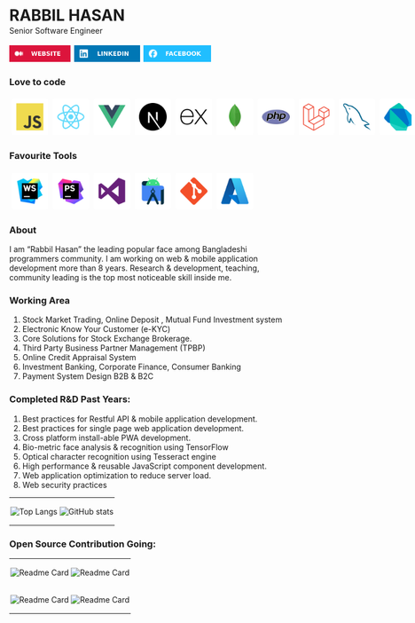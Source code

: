 

<div>
<h1 style="margin-bottom: 2px">RABBIL HASAN</h1>
Senior Software Engineer <br>
</div>

<div style="display: flex; align-items: center; margin-top: 18px">
  <a target="_blank" href="https://rabbil.com/"> <img src="assets/WEBSITE.svg" alt="Envelope Icon" style="height: 30px; width: auto; margin-right: 6px;"></a>
  <a target="_blank" href="https://www.linkedin.com/in/rabbilhasan/"> <img src="assets/LINKEDIN.svg" alt="Envelope Icon" style="height: 30px; width: auto; margin-right: 6px;"></a>
  <a target="_blank" href="https://www.linkedin.com/in/rabbilhasan/"><img src="assets/FACEBOOK.svg" alt="Envelope Icon" style="height: 30px; width: auto; margin-right: 6px;"></a>
</div>


### Love to code

<div style="display: flex; align-items: center; margin-top: 12px">
  <img alt="" class="card-icon" src="assets/tech/JavaScript.svg"  >
  <img alt="" style="background:#ffffff; margin: 4px; padding:8px; width:50px ; height:50px ; border-radius:4px;"  class="card-icon"  src="assets/tech/React.svg"   >
  <img alt="" style="background:#ffffff; margin: 4px; padding:8px; width:50px ; height:50px ; border-radius:4px;"  class="card-icon" src="assets/tech/Vue.js.svg"   >
  <img alt="" style="background:#ffffff; margin: 4px; padding:8px; width:50px ; height:50px ; border-radius:4px;"  class="card-icon" src="assets/tech/Next.js.svg"   >
  <img alt=""  style="background:#ffffff; margin: 4px; padding:8px; width:50px ; height:50px ; border-radius:4px;"  class="card-icon" src="assets/tech/Express.svg"   >
  <img alt="" style="background:#ffffff; margin: 4px; padding:8px; width:50px ; height:50px ; border-radius:4px;"  class="card-icon" src="assets/tech/MongoDB.svg"   >
  <img alt="" style="background:#ffffff; margin: 4px; padding:8px; width:50px ; height:50px ; border-radius:4px;"  class="card-icon" src="assets/tech/PHP.svg"   >
  <img alt="" style="background:#ffffff; margin: 4px; padding:8px; width:50px ; height:50px ; border-radius:4px;"  class="card-icon" src="assets/tech/Laravel.svg"   >
  <img alt="" style="background:#ffffff; margin: 4px; padding:8px; width:50px ; height:50px ; border-radius:4px;"  class="card-icon" src="assets/tech/MySQL.svg"   >
  <img alt="" style="background:#ffffff; margin: 4px; padding:8px; width:50px ; height:50px ; border-radius:4px;"  class="card-icon"  src="assets/tech/Dart.svg"   >
  <img alt="" style="background:#ffffff; margin: 4px; padding:8px; width:50px ; height:50px ; border-radius:4px;"  class="card-icon" src="assets/tech/Flutter.svg"   >
  <img alt="" style="background:#ffffff; margin: 4px; padding:8px; width:50px ; height:50px ; border-radius:4px;"  class="card-icon" src="assets/tech/NET.svg"   >
  <img alt="" style="background:#ffffff; margin: 4px; padding:8px; width:50px ; height:50px ; border-radius:4px;"  class="card-icon" src="assets/tech/MicrosoftSQLServer.svg"   >
  <img alt="" style="background:#ffffff; margin: 4px; padding:8px; width:50px ; height:50px ; border-radius:4px;"  class="card-icon" src="assets/tech/PostgresSQL.svg"   >
</div>

### Favourite Tools

<div style="display: flex; align-items: center; margin-top: 12px">
<img style="background:#ffffff; margin: 4px; padding:8px; width:50px ; height:50px ; border-radius:4px;"  src="assets/tech/WebStorm.svg" alt="Envelope Icon"   >
<img style="background:#ffffff; margin: 4px; padding:8px; width:50px ; height:50px ; border-radius:4px;"  src="assets/tech/PhpStorm.svg" alt="Envelope Icon"   >
<img style="background:#ffffff; margin: 4px; padding:8px; width:50px ; height:50px ; border-radius:4px;"  src="assets/tech/VisualStudio.svg" alt="Envelope Icon"   >
<img style="background:#ffffff; margin: 4px; padding:8px; width:50px ; height:50px ; border-radius:4px;"  src="assets/tech/AndroidStudio.svg" alt="Envelope Icon"   >
<img style="background:#ffffff; margin: 4px; padding:8px; width:50px ; height:50px ; border-radius:4px;"  src="assets/tech/Git.svg" alt="Envelope Icon"   >
<img style="background:#ffffff; margin: 4px; padding:8px; width:50px ; height:50px ; border-radius:4px;"  src="assets/tech/Azure.svg" alt="Envelope Icon"   >
</div>

### About
I am “Rabbil Hasan” the leading popular face among Bangladeshi programmers community. I am working on web & mobile application development more than 8 years. Research & development, teaching, community leading is the top most noticeable skill inside me.

### Working Area

1. Stock Market Trading, Online Deposit , Mutual Fund Investment system
2. Electronic Know Your Customer (e-KYC)
3. Core Solutions for Stock Exchange Brokerage.
4. Third Party Business Partner Management (TPBP)
5. Online Credit Appraisal System
6. Investment Banking, Corporate Finance, Consumer Banking
7. Payment System Design B2B & B2C


###  Completed R&D Past Years:

1. Best practices for Restful API & mobile application development.
2. Best practices for single page web application development.
3. Cross platform install-able PWA development.
5. Bio-metric face analysis & recognition using TensorFlow
6. Optical character recognition using Tesseract engine
7. High performance & reusable JavaScript component development.
8. Web application optimization to reduce server load.
9. Web security practices




<table>
<tbody>

<tr style="margin: 0 ;padding: 2px ;border: none">
<td style="margin: 0 ;padding: 2px ;border: none">

![Top Langs](https://github-readme-stats.vercel.app/api/top-langs/?username=rupomsoft&layout=donut&theme=dark) 

</td >

<td style="margin: 0 ;padding: 2px ;border: none" >

![GitHub stats](https://github-readme-stats.vercel.app/api?username=rupomsoft&show_icons=true&theme=dark) 

</td>
</tr>

</tbody>
</table>








###  Open Source Contribution Going:



<table>
<tbody>
<tr style="margin: 0 ;padding: 2px ;border: none">
<td style="margin: 0 ;padding: 2px ;border: none">
<div style="cursor: pointer" target="_blank" href="https://github.com/rupomsoft/mern-x">

![Readme Card](https://github-readme-stats.vercel.app/api/pin/?username=rupomsoft&repo=mern-x&theme=dark)

</div>
</td>

<td style="margin: 0 ;padding: 2px ;border: none">
<div style="cursor: pointer" target="_blank" href="https://github.com/rupomsoft/express-fileforge">

![Readme Card](https://github-readme-stats.vercel.app/api/pin/?username=rupomsoft&repo=express-fileforge&theme=dark)
</div>
</td>
</tr>




<tr style="margin: 0 ;padding: 2px ;border: none">
<td style="margin: 0 ;padding: 2px ;border: none">
<div style="cursor: pointer" target="_blank" href="https://github.com/rupomsoft/Next-File">

![Readme Card](https://github-readme-stats.vercel.app/api/pin/?username=rupomsoft&repo=Next-File&theme=dark)
</div>

</td>

<td style="margin: 0 ;padding: 2px ;border: none">
<div style="cursor: pointer" target="_blank" href="https://github.com/rupomsoft/MERN-STACK-Series">

![Readme Card](https://github-readme-stats.vercel.app/api/pin/?username=rupomsoft&repo=MERN-STACK-Series&theme=dark)
</div>
</td>
</tr>

</tbody>

</table>


<style>


.card-icon{
background:#ffffff; margin: 4px; padding:8px; width:50px ; height:50px ; border-radius:4px;
}
</style>








